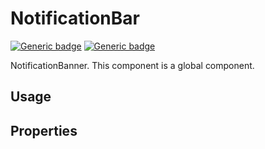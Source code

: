# NotificationBar
[![Generic badge](https://img.shields.io/badge/GROUP-global-<COLOR>.svg)]()
[![Generic badge](https://img.shields.io/badge/SIZE-atom-blue.svg)]()

NotificationBanner. This component is a global component.

## Usage

## Properties

